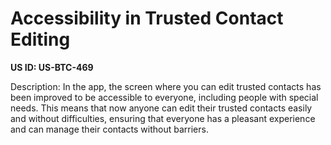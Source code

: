 # Accessibility in Trusted Contact Editing

**US ID: US-BTC-469**

Description: In the app, the screen where you can edit trusted contacts has been improved to be accessible to everyone, including people with special needs. This means that now anyone can edit their trusted contacts easily and without difficulties, ensuring that everyone has a pleasant experience and can manage their contacts without barriers.